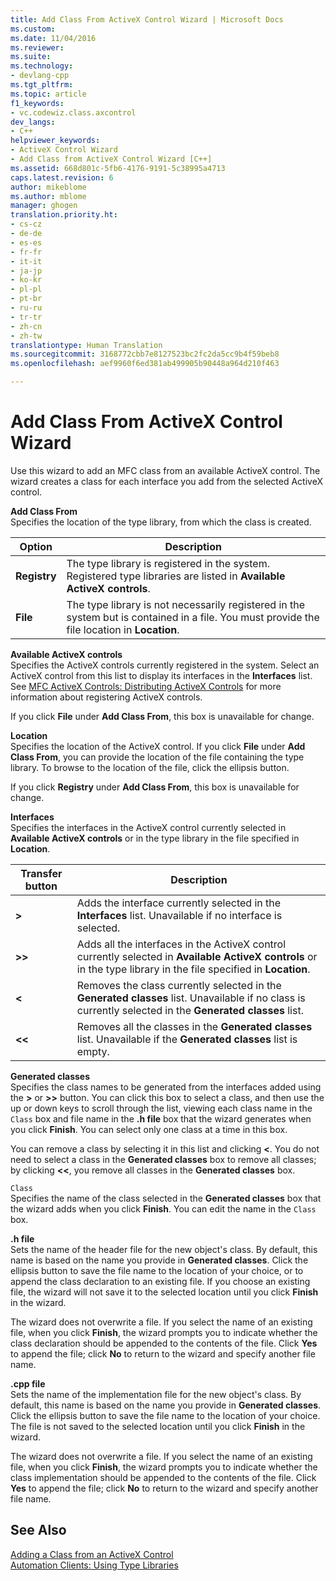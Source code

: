 ```yaml
---
title: Add Class From ActiveX Control Wizard | Microsoft Docs
ms.custom: 
ms.date: 11/04/2016
ms.reviewer: 
ms.suite: 
ms.technology:
- devlang-cpp
ms.tgt_pltfrm: 
ms.topic: article
f1_keywords:
- vc.codewiz.class.axcontrol
dev_langs:
- C++
helpviewer_keywords:
- ActiveX Control Wizard
- Add Class from ActiveX Control Wizard [C++]
ms.assetid: 668d801c-5fb6-4176-9191-5c38995a4713
caps.latest.revision: 6
author: mikeblome
ms.author: mblome
manager: ghogen
translation.priority.ht:
- cs-cz
- de-de
- es-es
- fr-fr
- it-it
- ja-jp
- ko-kr
- pl-pl
- pt-br
- ru-ru
- tr-tr
- zh-cn
- zh-tw
translationtype: Human Translation
ms.sourcegitcommit: 3168772cbb7e8127523bc2fc2da5cc9b4f59beb8
ms.openlocfilehash: aef9960f6ed381ab499905b90448a964d210f463

---
```

# Add Class From ActiveX Control Wizard
Use this wizard to add an MFC class from an available ActiveX control. The wizard creates a class for each interface you add from the selected ActiveX control.  
  
 **Add Class From**  
 Specifies the location of the type library, from which the class is created.  
  
|Option|Description|  
|------------|-----------------|  
|**Registry**|The type library is registered in the system. Registered type libraries are listed in **Available ActiveX controls**.|  
|**File**|The type library is not necessarily registered in the system but is contained in a file. You must provide the file location in **Location**.|  
  
 **Available ActiveX controls**  
 Specifies the ActiveX controls currently registered in the system. Select an ActiveX control from this list to display its interfaces in the **Interfaces** list. See [MFC ActiveX Controls: Distributing ActiveX Controls](../mfc/mfc-activex-controls-distributing-activex-controls.md) for more information about registering ActiveX controls.  
  
 If you click **File** under **Add Class From**, this box is unavailable for change.  
  
 **Location**  
 Specifies the location of the ActiveX control. If you click **File** under **Add Class From**, you can provide the location of the file containing the type library. To browse to the location of the file, click the ellipsis button.  
  
 If you click **Registry** under **Add Class From**, this box is unavailable for change.  
  
 **Interfaces**  
 Specifies the interfaces in the ActiveX control currently selected in **Available ActiveX controls** or in the type library in the file specified in **Location**.  
  
|Transfer button|Description|  
|---------------------|-----------------|  
|**>**|Adds the interface currently selected in the **Interfaces** list. Unavailable if no interface is selected.|  
|**>>**|Adds all the interfaces in the ActiveX control currently selected in **Available ActiveX controls** or in the type library in the file specified in **Location**.|  
|**<**|Removes the class currently selected in the **Generated classes** list. Unavailable if no class is currently selected in the **Generated classes** list.|  
|**<\<**|Removes all the classes in the **Generated classes** list. Unavailable if the **Generated classes** list is empty.|  
  
 **Generated classes**  
 Specifies the class names to be generated from the interfaces added using the **>** or **>>** button. You can click this box to select a class, and then use the up or down keys to scroll through the list, viewing each class name in the `Class` box and file name in the **.h file** box that the wizard generates when you click **Finish**. You can select only one class at a time in this box.  
  
 You can remove a class by selecting it in this list and clicking **<**. You do not need to select a class in the **Generated classes** box to remove all classes; by clicking **<<**, you remove all classes in the **Generated classes** box.  
  
 `Class`  
 Specifies the name of the class selected in the **Generated classes** box that the wizard adds when you click **Finish**. You can edit the name in the `Class` box.  
  
 **.h file**  
 Sets the name of the header file for the new object's class. By default, this name is based on the name you provide in **Generated classes**. Click the ellipsis button to save the file name to the location of your choice, or to append the class declaration to an existing file. If you choose an existing file, the wizard will not save it to the selected location until you click **Finish** in the wizard.  
  
 The wizard does not overwrite a file. If you select the name of an existing file, when you click **Finish**, the wizard prompts you to indicate whether the class declaration should be appended to the contents of the file. Click **Yes** to append the file; click **No** to return to the wizard and specify another file name.  
  
 **.cpp file**  
 Sets the name of the implementation file for the new object's class. By default, this name is based on the name you provide in **Generated classes**. Click the ellipsis button to save the file name to the location of your choice. The file is not saved to the selected location until you click **Finish** in the wizard.  
  
 The wizard does not overwrite a file. If you select the name of an existing file, when you click **Finish**, the wizard prompts you to indicate whether the class implementation should be appended to the contents of the file. Click **Yes** to append the file; click **No** to return to the wizard and specify another file name.  
  
## See Also  
 [Adding a Class from an ActiveX Control](../ide/adding-a-class-from-an-activex-control-visual-cpp.md)   
 [Automation Clients: Using Type Libraries](../mfc/automation-clients-using-type-libraries.md)


<!--HONumber=Jan17_HO2-->


